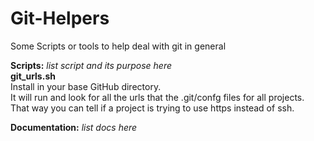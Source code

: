 # Git-Helpers
Some Scripts or tools to help deal with git in general

<strong>Scripts:</strong> <I>list script and its purpose here</I><br>
<B>git_urls.sh</B><br>
  Install in your base GitHub directory.<br>
  It will run and look for all the urls that the .git/confg files for all projects.<br>
  That way you can tell if a project is trying to use https instead of ssh.<br>
  
<strong>Documentation:</strong> <I>list docs here</I><br>

